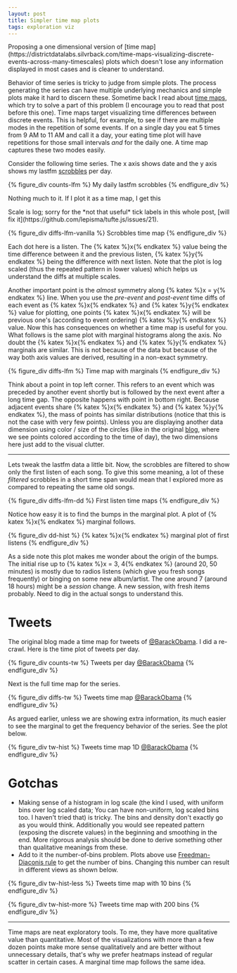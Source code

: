 ```yaml
---
layout: post
title: Simpler time map plots
tags: exploration viz
---
```


<p class="post-intro" markdown="1">
Proposing a one dimensional version of [time
map](https://districtdatalabs.silvrback.com/time-maps-visualizing-discrete-events-across-many-timescales)
plots which doesn't lose any information displayed in most cases and is cleaner
to understand.
</p>
<!--more-->

<span class="dropcap">B</span>ehavior of time series is tricky to judge from
simple plots. The process generating the series can have multiple underlying
mechanics and simple plots make it hard to discern these. Sometime back I read
about
[time maps](https://districtdatalabs.silvrback.com/time-maps-visualizing-discrete-events-across-many-timescales),
which try to solve a part of this problem (I encourage you to read that post
before this one). Time maps target visualizing time differences between discrete
events. This is helpful, for example, to see if there are multiple modes in the
repetition of some events. If on a single day you eat 5 times from 9 AM to 11 AM
and call it a day, your eating time plot will have repetitions for those small
intervals *and* for the daily one. A time map captures these two modes easily.

Consider the following time series. The x axis shows date and the y axis shows
my lastfm [scrobbles](https://www.last.fm/user/abhinavtushar) per day.

{% figure_div counts-lfm %}
My daily lastfm scrobbles
{% endfigure_div %}

Nothing much to it. If I plot it as a time map, I get this

<aside markdown="1">
Scale is log; sorry
for the *not that useful* tick labels in this whole post,
[will fix it](https://github.com/lepisma/tufte.js/issues/21).
</aside>

{% figure_div diffs-lfm-vanilla %}
Scrobbles time map
{% endfigure_div %}

Each dot here is a listen. The {% katex %}x{% endkatex %} value being the time
difference between it and the previous listen, {% katex %}y{% endkatex %} being
the difference with next listen. Note that the plot is log scaled (thus the
repeated pattern in lower values) which helps us understand the diffs at
multiple scales.

Another important point is the *almost* symmetry along {% katex %}x = y{%
endkatex %} line. When you use the *pre-event* and *post-event* time diffs of
each event as {% katex %}x{% endkatex %} and {% katex %}y{% endkatex %} value
for plotting, one points {% katex %}x{% endkatex %} will be previous one's
(according to event ordering) {% katex %}y{% endkatex %} value. Now this has
consequences on whether a time map is useful for you. What follows is the same
plot with marginal histograms along the axis. No doubt the {% katex %}x{%
endkatex %} and {% katex %}y{% endkatex %} marginals are similar. This is not
because of the data but because of the way both axis values are derived,
resulting in a non-exact symmetry.

{% figure_div diffs-lfm %}
Time map with marginals
{% endfigure_div %}

Think about a point in top left corner. This refers to an event which was
preceded by another event shortly but is followed by the next event after a long
time gap. The opposite happens with point in bottom right. Because adjacent
events share {% katex %}x{% endkatex %} and {% katex %}y{% endkatex %}, the mass
of points has similar distributions (notice that this is not the case with very
few points). Unless you are displaying another data dimension using color / size
of the circles (like in the original
[blog](https://districtdatalabs.silvrback.com/time-maps-visualizing-discrete-events-across-many-timescales),
where we see points colored according to the time of day), the two dimensions
here just add to the visual clutter.

---

Lets tweak the lastfm data a little bit. Now, the scrobbles are filtered to show
only the first listen of each song. To give this some meaning, a lot of these
*filtered* scrobbles in a short time span would mean that I explored more as
compared to repeating the same old songs.

{% figure_div diffs-lfm-dd %}
First listen time maps
{% endfigure_div %}

Notice how easy it is to find the bumps in the marginal plot. A plot of {% katex
%}x{% endkatex %} marginal follows.

{% figure_div dd-hist %}
{% katex %}x{% endkatex %} marginal plot of first listens
{% endfigure_div %}

As a side note this plot makes me wonder about the origin of the bumps. The
initial rise up to {% katex %}x = 3, 4{% endkatex %} (around 20, 50 minutes) is
mostly due to radios listens (which give you fresh songs frequently) or binging
on some new album/artist. The one around 7 (around 18 hours) might be a
*session* change. A new session, with fresh items probably. Need to dig in the
actual songs to understand this.

# Tweets

The original blog made a time map for tweets
of [@BarackObama](https://twitter.com/BarackObama). I did a re-crawl. Here is
the time plot of tweets per day.

{% figure_div counts-tw %}
Tweets per day [@BarackObama](https://twitter.com/BarackObama)
{% endfigure_div %}

Next is the full time map for the series.

{% figure_div diffs-tw %}
Tweets time map [@BarackObama](https://twitter.com/BarackObama)
{% endfigure_div %}

As argued earlier, unless we are showing extra information, its much easier to
see the marginal to get the frequency behavior of the series. See the plot
below.

{% figure_div tw-hist %}
Tweets time map 1D [@BarackObama](https://twitter.com/BarackObama)
{% endfigure_div %}

# Gotchas

- Making sense of a histogram in log scale (the kind I used, with uniform bins
  over log scaled data; You can have non-uniform, log scaled bins too. I haven't
  tried that) is tricky. The bins and density don't exactly go as you would
  think. Additionally you would see repeated pattern (exposing the discrete
  values) in the beginning and smoothing in the end. More rigorous analysis
  should be done to derive something other than qualitative meanings from these.
- Add to it the number-of-bins problem. Plots above
  use
  [Freedman-Diaconis rule](https://en.wikipedia.org/wiki/Freedman%E2%80%93Diaconis_rule) to
  get the number of bins. Changing this number can result in different views
  as shown below.

{% figure_div tw-hist-less %}
Tweets time map with 10 bins
{% endfigure_div %}

{% figure_div tw-hist-more %}
Tweets time map with 200 bins
{% endfigure_div %}

---

Time maps are neat exploratory tools. To me, they have more qualitative value
than quantitative. Most of the visualizations with more than a few dozen points
make more sense qualitatively and are better without unnecessary details, that's
why we prefer heatmaps instead of regular scatter in certain cases. A marginal
time map follows the same idea.

<script src="https://d3js.org/d3.v4.min.js"></script>
<script src="/scripts/posts/time-maps/tufte.min.js"></script>
<script src="/scripts/posts/time-maps/script.js"></script
